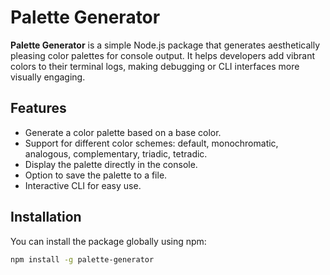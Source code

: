 # Palette Generator

**Palette Generator** is a simple Node.js package that generates aesthetically pleasing color palettes for console output. It helps developers add vibrant colors to their terminal logs, making debugging or CLI interfaces more visually engaging.

## Features

- Generate a color palette based on a base color.
- Support for different color schemes: default, monochromatic, analogous, complementary, triadic, tetradic.
- Display the palette directly in the console.
- Option to save the palette to a file.
- Interactive CLI for easy use.

## Installation

You can install the package globally using npm:

```bash
npm install -g palette-generator
